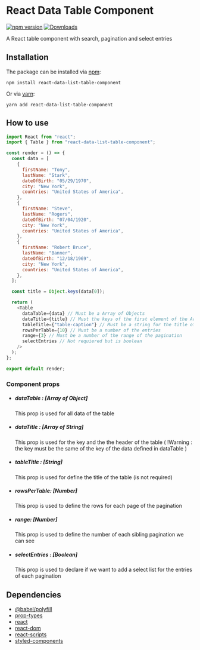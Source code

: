 # React Data Table Component

[![npm version](https://badge.fury.io/js/react-data-list-table-component.svg)](https://badge.fury.io/js/react-data-list-table-component)
[![Downloads](https://img.shields.io/npm/dm/react-data-list-table-component.svg)](https://npmjs.org/package/react-data-list-table-component)

A React table component with search, pagination and select entries

## Installation

The package can be installed via [npm](https://github.com/npm/cli):

```
npm install react-data-list-table-component
```

Or via [yarn](https://github.com/yarnpkg/yarn):

```
yarn add react-data-list-table-component
```

## How to use

```js
import React from "react";
import { Table } from "react-data-list-table-component";

const render = () => {
  const data = [
    {
      firstName: "Tony",
      lastName: "Stark",
      dateOfBirth: "05/29/1970",
      city: "New York",
      countries: "United States of America",
    },
    {
      firstName: "Steve",
      lastName: "Rogers",
      dateOfBirth: "07/04/1920",
      city: "New York",
      countries: "United States of America",
    },
    {
      firstName: "Robert Bruce",
      lastName: "Banner",
      dateOfBirth: "12/18/1969",
      city: "New York",
      countries: "United States of America",
    },
  ];

  const title = Object.keys(data[0]);

  return (
    <Table
      dataTable={data} // Must be a Array of Objects
      dataTitle={title} // Must the keys of the first element of the Array
      tableTitle={"table-caption"} // Must be a string for the title of the Table
      rowsPerTable={10} // Must be a number of the entries
      range={3} // Must be a number of the range of the pagination
      selectEntries // Not requiered but is boolean
    />
  );
};

export default render;
```

### Component props

- ##### dataTable : [Array of Object]

  This prop is used for all data of the table

- ##### dataTitle : [Array of String]

  This prop is used for the key and the the header of the table ( !Warning : the key must be the same of the key of the data defined in dataTable )

- ##### tableTitle : [String]

  This prop is used for define the title of the table (is not required)

- ##### rowsPerTable: [Number]

  This prop is used to define the rows for each page of the pagination

- ##### range: [Number]
  This prop is used to define the number of each sibling pagination we can see
- ##### selectEntries : [Boolean]
  This prop is used to declare if we want to add a select list for the entries of each pagination

## Dependencies

- [@babel/polyfill](https://www.npmjs.com/package/@babel/polyfill)
- [prop-types](https://www.npmjs.com/package/prop-types)
- [react](https://www.npmjs.com/package/react)
- [react-dom](https://www.npmjs.com/package/react-dom)
- [react-scripts](https://www.npmjs.com/package/react-scripts)
- [styled-components](https://www.npmjs.com/package/styled-components)
